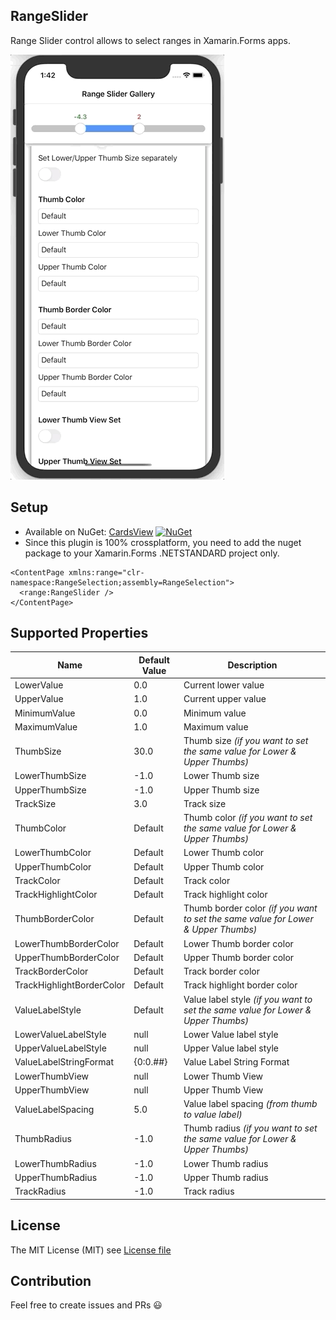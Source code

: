 ## RangeSlider
Range Slider control allows to select ranges in Xamarin.Forms apps.

![sample](https://github.com/AndreiMisiukevich/RangeSlider/blob/master/images/sample.gif?raw=true)

## Setup
* Available on NuGet: [CardsView](http://www.nuget.org/packages/RangeSlider) [![NuGet](https://img.shields.io/nuget/v/RangeSlider.svg?label=NuGet)](https://www.nuget.org/packages/RangeSlider)
* Since this plugin is 100% crossplatform, you need to add the nuget package to your Xamarin.Forms .NETSTANDARD project only.

```xaml
<ContentPage xmlns:range="clr-namespace:RangeSelection;assembly=RangeSelection">
  <range:RangeSlider />
</ContentPage>
```

## Supported Properties

| Name                        | Default Value | Description |
| --------------------------- | ----------- | ----------- |
| LowerValue                  | 0.0         | Current lower value |
| UpperValue                  | 1.0         | Current upper value |
| MinimumValue                | 0.0         | Minimum value |
| MaximumValue                | 1.0         | Maximum value |
| ThumbSize                   | 30.0        | Thumb size *(if you want to set the same value for Lower & Upper Thumbs)* |
| LowerThumbSize              | -1.0        | Lower Thumb size |
| UpperThumbSize              | -1.0        | Upper Thumb size |
| TrackSize                   | 3.0         | Track size |
| ThumbColor                  | Default     | Thumb color *(if you want to set the same value for Lower & Upper Thumbs)* |
| LowerThumbColor             | Default     | Lower Thumb color |
| UpperThumbColor             | Default     | Upper Thumb color |
| TrackColor                  | Default     | Track color |
| TrackHighlightColor         | Default     | Track highlight color |
| ThumbBorderColor            | Default     | Thumb border color *(if you want to set the same value for Lower & Upper Thumbs)* |
| LowerThumbBorderColor       | Default     | Lower Thumb border color |
| UpperThumbBorderColor       | Default     | Upper Thumb border color |
| TrackBorderColor            | Default     | Track border color |
| TrackHighlightBorderColor   | Default     | Track highlight border color |
| ValueLabelStyle             | Default     | Value label style *(if you want to set the same value for Lower & Upper Thumbs)* |
| LowerValueLabelStyle        | null        | Lower Value label style |
| UpperValueLabelStyle        | null        | Upper Value label style |
| ValueLabelStringFormat      | {0:0.##}    | Value Label String Format |
| LowerThumbView              | null        | Lower Thumb View |
| UpperThumbView              | null        | Upper Thumb View |
| ValueLabelSpacing           | 5.0         | Value label spacing *(from thumb to value label)* |
| ThumbRadius                 | -1.0        | Thumb radius *(if you want to set the same value for Lower & Upper Thumbs)* |
| LowerThumbRadius            | -1.0        | Lower Thumb radius |
| UpperThumbRadius            | -1.0        | Upper Thumb radius |
| TrackRadius                 | -1.0        | Track radius |

## License
The MIT License (MIT) see [License file](LICENSE)

## Contribution
Feel free to create issues and PRs 😃
